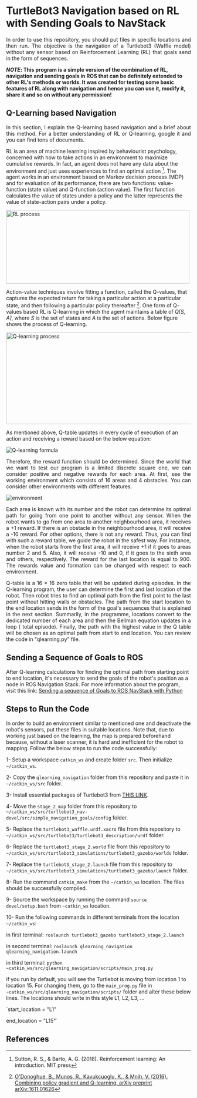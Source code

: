 # TurtleBot3 Navigation based on RL with Sending Goals to NavStack

<p align="justify">
    In order to use this repository, you should put files in specific locations and then run. The objective is the navigation of a Turtlebot3 (Waffle model) without any sensor based on Reinforcement Learning (RL) that goals send in the form of sequences.
 </p>

**_NOTE_: This program is a simple version of the combination of RL, navigation and sending goals in ROS that can be definitely extended to other RL's methods or worlds. It was created for testing some basic features of RL along with navigation and hence you can use it, modify it, share it and so on without any permission!**

## Q-Learning based Navigation
<p align="justify">
  In this section, I explain the Q-learning based navigation and a brief about this method. For a better understanding of RL or Q-learning, google it and you can find tons of documents. 
  </p>

RL is an area of machine learning inspired by behaviourist psychology, concerned with how to take actions in an environment to maximize cumulative rewards. In fact, an agent does not have any data about the environment and just uses experiences to find an optimal action [^1]. The agent works in an environment based on Markov decision process (MDP) and for evaluation of its performance, there are two functions: value-function (state value) and Q-function (action value). The first function calculates the value of states under a policy and the latter represents the value of state-action pairs under a policy.

<img src="https://drive.google.com/uc?export=view&id=1c9LnShrP586bfPXWtju8ge15u5Lmiqcy" width="500" height="200" alt="RL process" align="middle">

Action-value techniques involve fitting a function, called the Q-values, that captures the expected return for taking a particular action at a particular state, and then following a particular policy thereafter [^2]. One form of Q-values based RL is Q-learning in which the agent maintains a table of *Q[S, A]*, where *S* is the set of states and *A* is the set of actions. Below figure shows the process of Q-learning.

<img src="https://drive.google.com/uc?export=view&id=1vmV6-BGJZqgsDGIoZUi84vCrAbnDn7eK" width="700" height="250" alt="Q-learning process" align="middle">

As mentioned above, Q-table updates in every cycle of execution of an action and receiving a reward based on the below equation:


<img src="https://drive.google.com/uc?export=view&id=1VpDmhPo3sUf7Kth1KydLVZT0fHjGefxf" alt="Q-learning formula" align="middle">


<p align="justify">
    Therefore, the reward function should be determined. Since the world that we want to test our program is a limited discrete square one, we can consider positive and negative rewards for each area. At first, see the working environment which consists of 16 areas and 4 obstacles. You can consider other environments with different features.
    </p>

<img src="https://drive.google.com/uc?export=view&id=1zc_CUuXLxaJQBaTBaqrfQ2AtNzdpUuCZ" alt="environment" align="middle">

<p align="justify">
    Each area is known with its number and the robot can determine its optimal path for going from one point to another without any sensor. When the robot wants to go from one area to another neighbourhood area, it receives a +1 reward. If there is an obstacle in the neighbourhood area, it will receive a -10 reward. For other options, there is not any reward. Thus, you can find with such a reward table, we guide the robot in the safest way. For instance, when the robot starts from the first area, it will receive +1 if it goes to areas number 2 and 5. Also, it will receive -10 and 0, if it goes to the sixth area and others, respectively. The reward for the last location is equal to 900. The rewards value and formation can be changed with respect to each environment.
    </p>
<p align="justify">
    Q-table is a 16 * 16 zero table that will be updated during episodes. In the Q-learning program, the user can determine the first and last location of the robot. Then robot tries to find an optimal path from the first point to the last point without hitting walls or obstacles. The path from the start location to the end location sends in the form of the goal's sequences that is explained in the next section. Summarily, in the programme, locations convert to the dedicated number of each area and then the Bellman equation updates in a loop ( total episode). Finally, the path with the highest value in the Q table will be chosen as an optimal path from start to end location. You can review the code in "qlearning.py" file.
    </p>
    
## Sending a Sequence of Goals to ROS

After Q-learning calculations for finding the optimal path from starting point to end location, it's necessary to send the goals of the robot's position as a node in ROS Navigation Stack. For more information about the program, visit this link: [Sending a sequence of Goals to ROS NavStack with Python](https://hotblackrobotics.github.io/en/blog/2018/01/29/seq-goals-py/) 

## Steps to Run the Code
In order to build an environment similar to mentioned one and deactivate the robot's sensors, put these files in suitable locations. Note that, due to working just based on the learning, the map is prepared beforehand because, without a laser scanner, it is hard and inefficient for the robot to mapping. Follow the below steps to run the code successfully:

1- Setup a workspace `catkin_ws` and create folder `src`. Then initialize `~/catkin_ws`.

2- Copy the `qlearning_navigation` folder from this repository and paste it in `~/catkin_ws/src` folder.

3- Install essential packages of Turtlebot3 from [THIS LINK](https://github.com/ROBOTIS-GIT/turtlebot3).

4- Move the `stage_2_map` folder from this repository to `~/catkin_ws/src/turtlebot3_nav-devel/src/simple_navigation_goals/config` folder.

5- Replace the `turtlebot3_waffle.urdf.xacro` file from this repository to `~/catkin_ws/src/turtlebot3/turtlebot3_description/urdf` folder.

6- Replace the `turtlebot3_stage_2.world` file from this repository to `~/catkin_ws/src/turtlebot3_simulations/turtlebot3_gazebo/worlds` folder.

7- Replace the `turtlebot3_stage_2.launch` file from this repository to `~/catkin_ws/src/turtlebot3_simulations/turtlebot3_gazebo/launch` folder.

8- Run the command `catkin_make` from the `~/catkin_ws` location. The files should be successfully compiled.

9- Source the workspace by running the command `source devel/setup.bash` from `~catkin_ws` location.

10- Run the following commands in different terminals from the location `~/catkin_ws`:

in first terminal: `roslaunch turtlebot3_gazebo turtlebot3_stage_2.launch`

in second terminal: `roslaunch qlearning_navigation qlearning_navigation.launch`

in third terminal: `python ~catkin_ws/src/qlearning_navigation/scripts/main_prog.py`

if you run by default, you will see the Turtlebot is moving from location 1 to location 15. For changing them, go to the `main_prog.py` file in `~catkin_ws/src/qlearning_navigation/scripts/` folder and alter these below lines. The locations should write in this style L1, L2, L3, ...

`start_location = "L1"

end_location = "L15"`


## References

[^1]: Sutton, R. S., & Barto, A. G. (2018). Reinforcement learning: An introduction. MIT press
[^2]: [O'Donoghue, B., Munos, R., Kavukcuoglu, K., & Mnih, V. (2016). Combining policy gradient and Q-learning. arXiv preprint arXiv:1611.01626](https://arxiv.org/abs/1611.01626)
